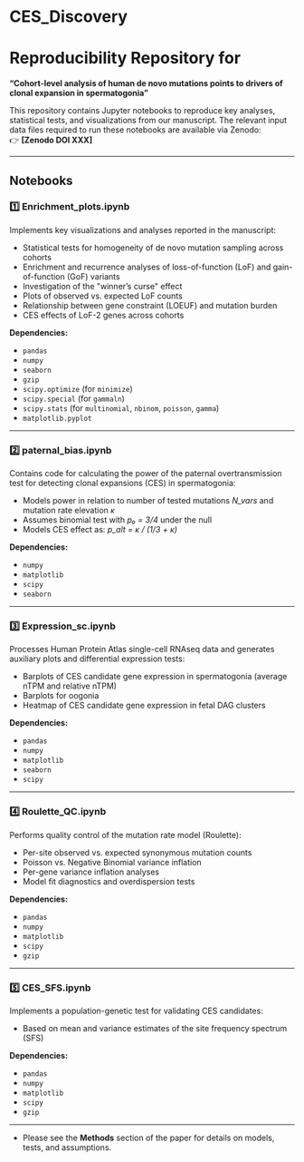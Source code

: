 # CES_Discovery
# Reproducibility Repository for  
**“Cohort-level analysis of human de novo mutations points to drivers of clonal expansion in spermatogonia”**

This repository contains Jupyter notebooks to reproduce key analyses, statistical tests, and visualizations from our manuscript. The relevant input data files required to run these notebooks are available via Zenodo:  
👉 **[Zenodo DOI XXX]**

---

## Notebooks

### 1️⃣ **Enrichment_plots.ipynb**  
Implements key visualizations and analyses reported in the manuscript:
- Statistical tests for homogeneity of de novo mutation sampling across cohorts  
- Enrichment and recurrence analyses of loss-of-function (LoF) and gain-of-function (GoF) variants  
- Investigation of the "winner’s curse" effect  
- Plots of observed vs. expected LoF counts  
- Relationship between gene constraint (LOEUF) and mutation burden  
- CES effects of LoF-2 genes across cohorts  

**Dependencies:**  
- `pandas`  
- `numpy`  
- `seaborn`  
- `gzip`  
- `scipy.optimize` (for `minimize`)  
- `scipy.special` (for `gammaln`)  
- `scipy.stats` (for `multinomial`, `nbinom`, `poisson`, `gamma`)  
- `matplotlib.pyplot`  

---

### 2️⃣ **paternal_bias.ipynb**  
Contains code for calculating the power of the paternal overtransmission test for detecting clonal expansions (CES) in spermatogonia:
- Models power in relation to number of tested mutations *N_vars* and mutation rate elevation *κ*  
- Assumes binomial test with *p₀ = 3/4* under the null  
- Models CES effect as: *p_alt = κ / (1/3 + κ)*  

**Dependencies:**  
- `numpy`  
- `matplotlib`  
- `scipy`  
- `seaborn`  

---

### 3️⃣ **Expression_sc.ipynb**  
Processes Human Protein Atlas single-cell RNAseq data and generates auxiliary plots and differential expression tests:
- Barplots of CES candidate gene expression in spermatogonia (average nTPM and relative nTPM)  
- Barplots for oogonia  
- Heatmap of CES candidate gene expression in fetal DAG clusters  

**Dependencies:**  
- `pandas`  
- `numpy`  
- `matplotlib`  
- `seaborn`  
- `scipy`  

---

### 4️⃣ **Roulette_QC.ipynb**  
Performs quality control of the mutation rate model (Roulette):
- Per-site observed vs. expected synonymous mutation counts  
- Poisson vs. Negative Binomial variance inflation  
- Per-gene variance inflation analyses  
- Model fit diagnostics and overdispersion tests  

**Dependencies:**  
- `pandas`  
- `numpy`  
- `matplotlib`  
- `scipy`  
- `gzip`  

---

### 5️⃣ **CES_SFS.ipynb**  
Implements a population-genetic test for validating CES candidates:
- Based on mean and variance estimates of the site frequency spectrum (SFS)

**Dependencies:**  
- `pandas`  
- `numpy`  
- `matplotlib`  
- `scipy`  
- `gzip`  

---


- Please see the **Methods** section of the paper for details on models, tests, and assumptions.  


